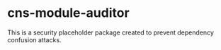 # cns-module-auditor

This is a security placeholder package created to prevent dependency confusion attacks.